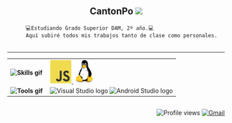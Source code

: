<div align="center">
<h2> CantonPo <img src="https://pbs.twimg.com/tweet_video_thumb/GW5u3DlXEAAvXbQ.jpg" width="35"></h2>
</div> 



  <!-- Description -->
```diff
      💻Estudiando Grado Superior DAM, 2º año.💻
      Aquí subiré todos mis trabajos tanto de clase como personales.
      

```
---
<table align="center">
    <tr>
        <td style="font-weight: bold; padding-right: 10px; vertical-align: center; border: none;">
          <img src="https://media2.giphy.com/media/QssGEmpkyEOhBCb7e1/giphy.gif?cid=ecf05e47a0n3gi1bfqntqmob8g9aid1oyj2wr3ds3mg700bl&rid=giphy.gif" width="30" alt="Skills gif">
        </td>
        <td>
              <a href="https://www.javascript.com" target="_blank" rel="noreferrer">
        <img
                src="https://raw.githubusercontent.com/devicons/devicon/master/icons/javascript/javascript-original.svg"
                alt="javascript"
                width="50"
                height="55"
        />
                      </a>
    <a href="https://www.linux.org/" target="_blank" rel="noreferrer">
        <img
                src="https://raw.githubusercontent.com/devicons/devicon/master/icons/linux/linux-original.svg"
                alt="linux"
                width="50"
                height="55"
        />
        </td>
    </tr>
    <tr>
        <td style="font-weight: bold; padding-right: 10px; vertical-align: center; border: none;">
          <img src="https://media.giphy.com/media/TEnXkcsHrP4YedChhA/giphy.gif" width="30" alt="Tools gif">
        </td>
        <td>
          <img src="https://img.icons8.com/color/48/000000/visual-studio-code-2019.png" width="50" alt="Visual Studio logo" />
          <img src="https://cdn.jsdelivr.net/gh/devicons/devicon/icons/androidstudio/androidstudio-original.svg" width="52" alt="Android Studio logo" />
        </td>
    </tr>
</table>

##
<p align="right">
  <span>
    <a target="_blank"><img src="https://komarev.com/ghpvc/?username=CantonPo&style=for-the-badge" alt="Profile views" height="25" /></a>
    <a href="mailto:dcantonc@gmail.com"><img src="https://img.shields.io/badge/gmail-%23D14836.svg?&style=for-the-badge&logo=gmail&logoColor=white" alt="Gmail" height="25" /></a>
   </a>
  </span>
</p>
